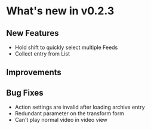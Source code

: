 # What's new in v0.2.3

## New Features

- Hold shift to quickly select multiple Feeds
- Collect entry from List

## Improvements

## Bug Fixes

- Action settings are invalid after loading archive entry
- Redundant parameter on the transform form
- Can't play normal video in video view
